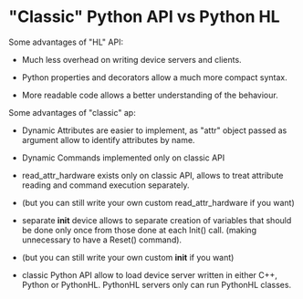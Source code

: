 # "Classic" Python API vs Python HL

Some advantages of "HL" API:

  - Much less overhead on writing device servers and clients.

 - Python properties and decorators allow a much more compact syntax.

 - More readable code allows a better understanding of the behaviour.

Some advantages of "classic" ap:

 - Dynamic Attributes are easier to implement, as "attr" object 
passed as argument allow to identify attributes by name.

 - Dynamic Commands implemented only on classic API

 - read_attr_hardware exists only on classic API, allows to treat
attribute reading and command execution separately.
- (but you can still write your own custom read_attr_hardware if you want)

 - separate __init__ device allows to separate creation of variables
that should be done only once from those done at each Init() call. 
(making unnecessary to have a Reset() command).
  - (but you can still write your own custom __init__ if you want)

 - classic Python API allow to load device server written in either
 C++, Python or PythonHL. PythonHL servers only can run PythonHL classes.
